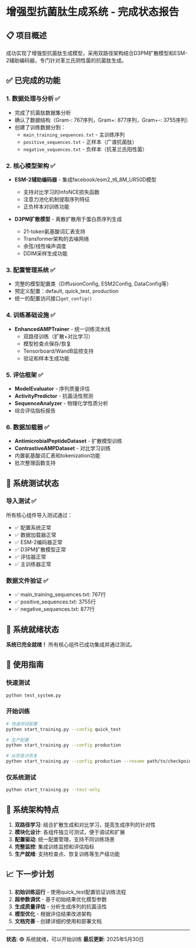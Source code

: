 # 增强型抗菌肽生成系统 - 完成状态报告

## 📋 项目概述
成功实现了增强型抗菌肽生成模型，采用双路径架构结合D3PM扩散模型和ESM-2辅助编码器，专门针对革兰氏阴性菌的抗菌肽生成。

## ✅ 已完成的功能

### 1. 数据处理与分析 ✅
- 完成了抗菌肽数据集分析
- 确认了数据结构（Gram-: 767序列，Gram+: 877序列，Gram+-: 3755序列）
- 创建了训练数据分割：
  - `main_training_sequences.txt` - 主训练序列
  - `positive_sequences.txt` - 正样本（广谱抗菌肽）
  - `negative_sequences.txt` - 负样本（抗革兰氏阳性菌）

### 2. 核心模型架构 ✅
- **ESM-2辅助编码器** - 集成facebook/esm2_t6_8M_UR50D模型
  - 支持对比学习的InfoNCE损失函数
  - 注意力池化机制提取序列特征
  - 正负样本对训练功能
  
- **D3PM扩散模型** - 离散扩散用于蛋白质序列生成
  - 21-token氨基酸词汇表支持
  - Transformer架构的去噪网络
  - 余弦/线性噪声调度
  - DDIM采样生成功能

### 3. 配置管理系统 ✅
- 完整的模型配置类（DiffusionConfig, ESM2Config, DataConfig等）
- 预定义配置：default, quick_test, production
- 统一的配置访问接口`get_config()`

### 4. 训练基础设施 ✅
- **EnhancedAMPTrainer** - 统一训练流水线
  - 双路径训练（扩散+对比学习）
  - 模型检查点保存/恢复
  - Tensorboard/WandB监控支持
  - 验证和样本生成功能

### 5. 评估框架 ✅
- **ModelEvaluator** - 序列质量评估
- **ActivityPredictor** - 抗菌活性预测
- **SequenceAnalyzer** - 物理化学性质分析
- 综合评估指标报告

### 6. 数据加载器 ✅
- **AntimicrobialPeptideDataset** - 扩散模型训练
- **ContrastiveAMPDataset** - 对比学习训练
- 内置氨基酸词汇表和tokenization功能
- 批次整理函数支持

## 🧪 系统测试状态

### 导入测试 ✅
所有核心组件导入测试通过：
- ✅ 配置系统正常
- ✅ 数据加载器正常 
- ✅ ESM-2编码器正常
- ✅ D3PM扩散模型正常
- ✅ 评估器正常
- ✅ 主训练器正常

### 数据文件验证 ✅
- ✅ main_training_sequences.txt: 767行
- ✅ positive_sequences.txt: 3755行
- ✅ negative_sequences.txt: 877行

## 🚀 系统就绪状态

**系统已完全就绪！** 所有核心组件已成功集成并通过测试。

## 📖 使用指南

### 快速测试
```bash
python test_system.py
```

### 开始训练
```bash
# 快速测试配置
python start_training.py --config quick_test

# 生产配置
python start_training.py --config production

# 从检查点恢复
python start_training.py --config production --resume path/to/checkpoint
```

### 仅系统测试
```bash
python start_training.py --test-only
```

## 🔧 系统架构特点

1. **双路径学习**: 结合扩散生成和对比学习，提高生成序列的针对性
2. **模块化设计**: 各组件独立可测试，便于调试和扩展
3. **配置驱动**: 统一配置管理，支持不同训练场景
4. **完整监控**: 集成训练监控和评估指标
5. **生产就绪**: 支持检查点、恢复训练等生产级功能

## 📈 下一步计划

1. **初始训练运行** - 使用quick_test配置验证训练流程
2. **超参数调优** - 基于初始结果优化模型参数
3. **生成质量评估** - 分析生成序列的抗菌活性
4. **模型优化** - 根据评估结果改进架构
5. **文档完善** - 创建详细的使用和部署文档

---
**状态**: 🟢 系统就绪，可以开始训练
**最后更新**: 2025年5月30日
